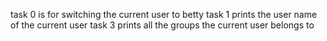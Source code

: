 task 0 is for switching the current user to betty
task 1 prints the user name of the current user
task 3 prints all the groups the current user belongs to

